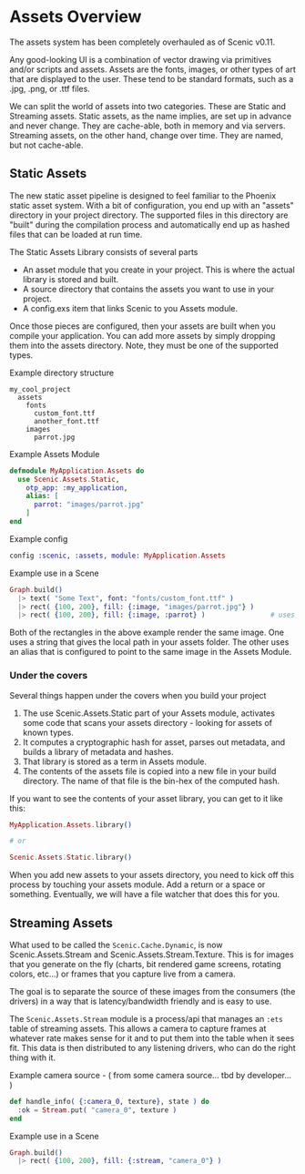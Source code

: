 # Assets Overview

The assets system has been completely overhauled as of Scenic v0.11. 

Any good-looking UI is a combination of vector drawing via primitives and/or scripts and assets. Assets are the fonts, images, or other types of art that are displayed to the user. These tend to be standard formats, such as a .jpg, .png, or .ttf files.

We can split the world of assets into two categories. These are Static and Streaming assets. Static assets, as the name implies, are set up in advance and never change. They are cache-able, both in memory and via servers. Streaming assets, on the other hand, change over time. They are named, but not cache-able.


## Static Assets

The new static asset pipeline is designed to feel familiar to the Phoenix static asset system. With a bit of configuration, you end up with an "assets" directory in your project directory. The supported files in this directory
are "built" during the compilation process and automatically end up as hashed files that can be loaded at run time.

The Static Assets Library consists of several parts
  * An asset module that you create in your project. This is where the actual library is stored and built.
  * A source directory that contains the assets you want to use in your project.
  * A config.exs item that links Scenic to you Assets module.


Once those pieces are configured, then your assets are built when you compile your application. You can add more assets by simply dropping them into the assets directory. Note, they must be one of the supported types.

Example directory structure
```
my_cool_project
  assets
    fonts
      custom_font.ttf
      another_font.ttf
    images
      parrot.jpg
```

Example Assets Module
```elixir
defmodule MyApplication.Assets do
  use Scenic.Assets.Static,
    otp_app: :my_application,
    alias: [
      parrot: "images/parrot.jpg"
    ]
end

```

Example config
```elixir
config :scenic, :assets, module: MyApplication.Assets
```

Example use in a Scene
```elixir
Graph.build()
  |> text( "Some Text", font: "fonts/custom_font.ttf" )
  |> rect( {100, 200}, fill: {:image, "images/parrot.jpg"} )
  |> rect( {100, 200}, fill: {:image, :parrot} )                # uses the alias set up in MyApplication.Assets
```

Both of the rectangles in the above example render the same image. One uses a string that gives the local path in your assets folder. The other uses an alias that is configured to point to the same image in the Assets Module.

### Under the covers

Several things happen under the covers when you build your project
1) The use Scenic.Assets.Static part of your Assets module, activates some code that scans your assets directory - looking for assets of known types.
2) It computes a cryptographic hash for asset, parses out metadata, and builds a library of metadata and hashes.
3) That library is stored as a term in Assets module.
4) The contents of the assets file is copied into a new file in your build directory. The name of that file is the bin-hex of the computed hash.

If you want to see the contents of your asset library, you can get to it like this:

```elixir
MyApplication.Assets.library()

# or

Scenic.Assets.Static.library()
```

When you add new assets to your assets directory, you need to kick off this process by touching your assets module. Add a return or a space or something. Eventually, we will have a file watcher that does this for you.


## Streaming Assets

What used to be called the `Scenic.Cache.Dynamic`, is now Scenic.Assets.Stream and Scenic.Assets.Stream.Texture. This is for images that you generate on the fly (charts, bit rendered game screens, rotating colors, etc...) or frames that you capture live from a camera.

The goal is to separate the source of these images from the consumers (the drivers) in a way that is latency/bandwidth friendly and is easy to use.

The `Scenic.Assets.Stream` module is a process/api that manages an `:ets` table of streaming assets. This allows a camera to capture frames at whatever rate makes sense for it and to put them into the table when it sees fit. This data is then distributed to any listening drivers, who can do the right thing with it.

Example camera source - ( from some camera source... tbd by developer... )
```elixir
def handle_info( {:camera_0, texture}, state ) do
  :ok = Stream.put( "camera_0", texture )
end
```

Example use in a Scene
```elixir
Graph.build()
  |> rect( {100, 200}, fill: {:stream, "camera_0"} )
```
